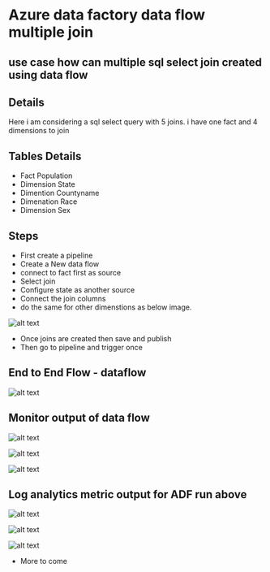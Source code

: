 # Azure data factory data flow multiple join

## use case how can multiple sql select join created using data flow

## Details

Here i am considering a sql select query with 5 joins. i have one fact and 4 dimensions to join

## Tables Details

- Fact Population
- Dimension State
- Dimention Countyname
- Dimenation Race
- Dimension Sex

## Steps

- First create a pipeline
- Create a New data flow
- connect to fact first as source
- Select join 
- Configure state as another source
- Connect the join columns
- do the same for other dimenstions as below image.

![alt text](https://github.com/balakreshnan/Accenture/blob/master/images/adfdataflow6.jpg "Service Health")

- Once joins are created then save and publish
- Then go to pipeline and trigger once


## End to End Flow - dataflow

![alt text](https://github.com/balakreshnan/Accenture/blob/master/images/adfdataflow2.jpg "Service Health")

## Monitor output of data flow

![alt text](https://github.com/balakreshnan/Accenture/blob/master/images/adfdataflow3.jpg "Service Health")

![alt text](https://github.com/balakreshnan/Accenture/blob/master/images/adfdataflow4.jpg "Service Health")

![alt text](https://github.com/balakreshnan/Accenture/blob/master/images/adfdataflow5.jpg "Service Health")

## Log analytics metric output for ADF run above

![alt text](https://github.com/balakreshnan/Accenture/blob/master/images/adfdataflow7.jpg "Service Health")

![alt text](https://github.com/balakreshnan/Accenture/blob/master/images/adfdataflow8.jpg "Service Health")

![alt text](https://github.com/balakreshnan/Accenture/blob/master/images/adfdataflow9.jpg "Service Health")

- More to come